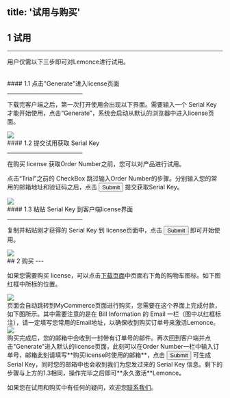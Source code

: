 title: '试用与购买'
---
## 1 试用
---

用户仅需以下三步即可对Lemonce进行试用。

<br/>
#### 1.1 点击"Generate"进入license页面
<hr width="35%" align="left">

下载完客户端之后，第一次打开使用会出现以下界面。需要输入一个 Serial Key 才能开始使用，点击“Generate”，系统会启动从默认的浏览器中进入license页面。

<img class="box-shadow"  src="/images/setup/trial-1pro.png">

<br/>
#### 1.2 提交试用获取 Serial Key
<hr width="35%" align="left">

在购买 license 获取Order Number之前，您可以对产品进行试用。

点击“Trial”之前的 CheckBox 跳过输入Order Number的步骤。分别输入您的常用的邮箱地址和验证码之后，点击 <button class="btn-primary">Submit</button> 提交获取Serial Key。

<img class="box-shadow"  src="/images/setup/trial-2pro.png">

<br/>
#### 1.3 粘贴 Serial Key 到客户端license界面
<hr width="35%" align="left">

复制并粘贴刚才获得的 Serial Key 到 license页面中，点击 <button class="btn-success">Submit</button> 即可开始使用。

<img class="box-shadow" src="/images/setup/trial-3pro.png">

<br/>
## 2 购买
---

如果您需要购买 license，可以点击[下载页面](https://license.lemonce.com)中页面右下角的购物车图标。如下图红框中所标的位置。

<img class="box-shadow" src="/images/setup/purchase-1pro.png">

<br/>
页面会自动跳转到MyCommerce页面进行购买，您需要在这个界面上完成付款，如下图所示。其中需要注意的是在 Bill Information 的 Email 一栏（图中以红框标注），请一定填写您常用的Email地址，以确保收到购买订单号来激活Lemonce。

<img class="box-shadow" src="/images/setup/purchase-2.png">

<br/>
购买完成后，您的邮箱中会收到一封带有订单号的邮件。再次回到客户端并点击"Generate"进入默认的license页面，此刻可以在Order Number一栏中输入订单号，邮箱此刻请填写**购买license时使用的邮箱**，点击 <button class="btn-primary">Submit</button> 可生成 Serial Key，同时您的邮箱中也会收到我们为您发过来的 Serial Key 信息。剩下的步骤与上方的1.3相同，操作完毕之后即可**永久激活**Lemonce。

如果您在试用和购买中有任何的疑问，欢迎您[联系我们](/contact.html)。